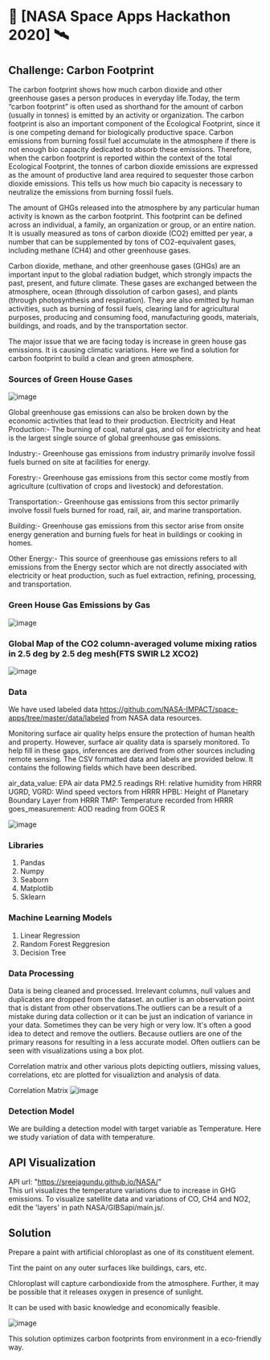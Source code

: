 # 🤖 [NASA Space Apps Hackathon 2020] 🛰️ 

## Challenge: Carbon Footprint

The carbon footprint shows how much carbon dioxide and other greenhouse gases a person produces in everyday life.Today, the term “carbon footprint” is often used as shorthand for the amount of carbon (usually in tonnes) is emitted by an activity or organization. The carbon footprint is also an important component of the Ecological Footprint, since it is one competing demand for biologically productive space. Carbon emissions from burning fossil fuel accumulate in the atmosphere if there is not enough bio capacity dedicated to absorb these emissions. Therefore, when the carbon footprint is reported within the context of the total Ecological Footprint, the tonnes of carbon dioxide emissions are expressed as the amount of productive land area required to sequester those carbon dioxide emissions. This tells us how much bio capacity is necessary to neutralize the emissions from burning fossil fuels.

The amount of GHGs released into the atmosphere by any particular human activity is known as the carbon footprint. This footprint can be defined across an individual, a family, an organization or group, or an entire nation. It is usually measured as tons of carbon dioxide (CO2) emitted per year, a number that can be supplemented by tons of CO2-equivalent gases, including methane (CH4) and other greenhouse gases.

Carbon dioxide, methane, and other greenhouse gases (GHGs) are an important input to the global radiation budget, which strongly impacts the past, present, and future climate. These gases are exchanged between the atmosphere, ocean (through dissolution of carbon gases), and plants (through photosynthesis and respiration). They are also emitted by human activities, such as burning of fossil fuels, clearing land for agricultural purposes, producing and consuming food, manufacturing goods, materials, buildings, and roads, and by the transportation sector.

The major issue that we are facing today is increase in green house gas emissions. It is causing climatic variations. 
Here we find a solution for carbon footprint to build a clean and green atmosphere.

### Sources of Green House Gases
![image](https://user-images.githubusercontent.com/69813792/188518848-e04c4009-5c33-4d94-9609-43292c40f9cd.png)

Global greenhouse gas emissions can also be broken down by the economic activities that lead to their production.
Electricity and Heat Production:- The burning of coal, natural gas, and oil for electricity and heat is the largest single source of global greenhouse gas emissions.

Industry:- Greenhouse gas emissions from industry primarily involve fossil fuels burned on site at facilities for energy.

Forestry:- Greenhouse gas emissions from this sector come mostly from agriculture (cultivation of crops and livestock) and deforestation.

Transportation:- Greenhouse gas emissions from this sector primarily involve fossil fuels burned for road, rail, air, and marine transportation.

Building:- Greenhouse gas emissions from this sector arise from onsite energy generation and burning fuels for heat in buildings or cooking in homes.

Other Energy:- This source of greenhouse gas emissions refers to all emissions from the Energy sector which are not directly associated with electricity or heat production, such as fuel extraction, refining, processing, and transportation.

### Green House Gas Emissions by Gas
![image](https://user-images.githubusercontent.com/69813792/188518898-c7c3e8e5-8f2b-462e-b802-b93d224aa37a.png)

### Global Map of the CO2 column-averaged volume mixing ratios in 2.5 deg by 2.5 deg mesh(FTS SWIR L2 XCO2)
![image](https://user-images.githubusercontent.com/69813792/188518947-c77def19-477c-4c2b-9b11-11f1b859f5ce.png)

### Data

We have used labeled data https://github.com/NASA-IMPACT/space-apps/tree/master/data/labeled from NASA data resources.

Monitoring surface air quality helps ensure the protection of human health and property. However, surface air quality data is sparsely monitored. To help fill in these gaps, inferences are derived from other sources including remote sensing. The CSV formatted data and labels are provided below. It contains the following fields which have been described.

air_data_value: EPA air data PM2.5 readings
RH: relative humidity from HRRR
UGRD, VGRD: Wind speed vectors from HRRR
HPBL: Height of Planetary Boundary Layer from HRRR
TMP: Temperature recorded from HRRR
goes_measurement: AOD reading from GOES R

![image](https://user-images.githubusercontent.com/69813792/188519758-9387107f-9d31-4573-a136-221cca58202b.png)


### Libraries

1. Pandas
2. Numpy 
3. Seaborn
4. Matplotlib
5. Sklearn

### Machine Learning Models

1. Linear Regression
2. Random Forest Reggresion
3. Decision Tree

### Data Processing

Data is being cleaned and processed. Irrelevant columns, null values and duplicates are dropped from the dataset. an outlier is an observation point that is distant from other observations.The outliers can be a result of a mistake during data collection or it can be just an indication of variance in your data. Sometimes they can be very high or very low. It's often a good idea to detect and remove the outliers. Because outliers are one of the primary reasons for resulting in a less accurate model. Often outliers can be seen with visualizations using a box plot.

Correlation matrix and other various plots depicting outliers, missing values, correlations, etc are plotted for visualiztion and analysis of data.

Correlation Matrix
![image](https://user-images.githubusercontent.com/69813792/188519384-16cc42dc-caf6-4935-908e-639b6eb55a28.png)

### Detection Model

We are building a detection model with target variable as Temperature. Here we study variation of data with temperature.

## API Visualization

API url: "https://sreejagundu.github.io/NASA/"  
This url visualizes the temperature variations due to increase in GHG emissions. To visualize satellite data and variations of CO, CH4 and NO2, edit the 'layers' in path  NASA/GIBSapi/main.js/.


## Solution

Prepare a paint with artificial chloroplast as one of its constituent element.

Tint the paint on any outer surfaces like buildings, cars, etc.

Chloroplast will capture carbondioxide from the atmosphere. Further, it may be possible that it releases oxygen in presence of sunlight.

It can be used with basic knowledge and economically feasible.

![image](https://user-images.githubusercontent.com/69813792/188519804-37993781-8020-4419-8b55-e30c6ed51cd1.png)


This solution optimizes carbon footprints from environment in a eco-friendly way.
